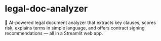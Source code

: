 # legal-doc-analyzer
🧠 AI-powered legal document analyzer that extracts key clauses, scores risk, explains terms in simple language, and offers contract signing recommendations — all in a Streamlit web app.
